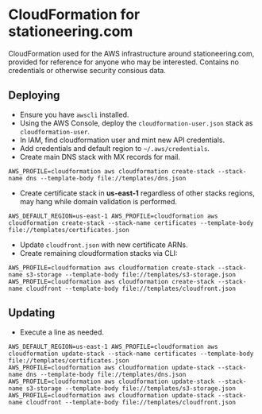 # CloudFormation for stationeering.com

CloudFormation used for the AWS infrastructure around stationeering.com, provided for reference for anyone who may be interested. Contains no credentials or otherwise security consious data.

## Deploying

* Ensure you have `awscli` installed.
* Using the AWS Console, deploy the `cloudformation-user.json` stack as `cloudformation-user`. 
* In IAM, find cloudformation user and mint new API credentials.
* Add credentials and default region to `~/.aws/credentials`.
* Create main DNS stack with MX records for mail.
```
AWS_PROFILE=cloudformation aws cloudformation create-stack --stack-name dns --template-body file://templates/dns.json
```
* Create certificate stack in **us-east-1** regardless of other stacks regions, may hang while domain validation is performed.
```
AWS_DEFAULT_REGION=us-east-1 AWS_PROFILE=cloudformation aws cloudformation create-stack --stack-name certificates --template-body file://templates/certificates.json
```
* Update `cloudfront.json` with new certificate ARNs.
* Create remaining cloudformation stacks via CLI:
```
AWS_PROFILE=cloudformation aws cloudformation create-stack --stack-name s3-storage --template-body file://templates/s3-storage.json
AWS_PROFILE=cloudformation aws cloudformation create-stack --stack-name cloudfront --template-body file://templates/cloudfront.json
```

## Updating

* Execute a line as needed.
```
AWS_DEFAULT_REGION=us-east-1 AWS_PROFILE=cloudformation aws cloudformation update-stack --stack-name certificates --template-body file://templates/certificates.json
AWS_PROFILE=cloudformation aws cloudformation update-stack --stack-name dns --template-body file://templates/dns.json
AWS_PROFILE=cloudformation aws cloudformation update-stack --stack-name s3-storage --template-body file://templates/s3-storage.json
AWS_PROFILE=cloudformation aws cloudformation update-stack --stack-name cloudfront --template-body file://templates/cloudfront.json
```